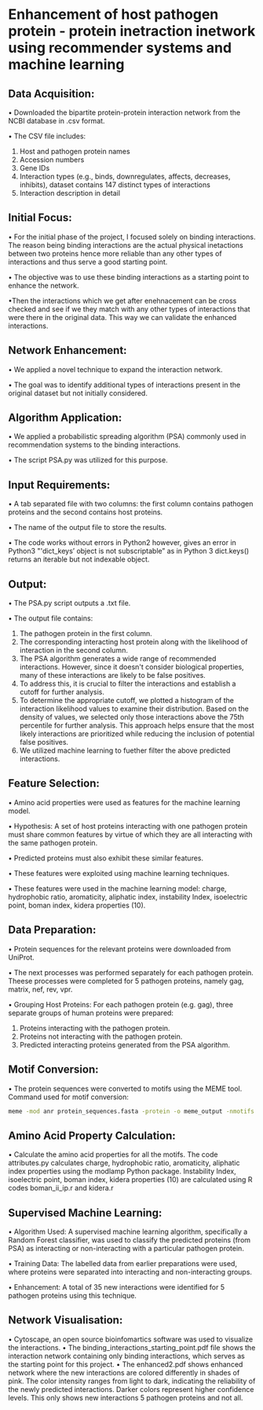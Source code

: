 
# Enhancement of host pathogen protein - protein inetraction inetwork using recommender systems and machine learning

## Data Acquisition:

• Downloaded the bipartite protein-protein interaction network from the NCBI database in .csv format.

•	The CSV file includes:

   1. Host and pathogen protein names
   2. Accession numbers
   3. Gene IDs
   4. Interaction types (e.g., binds, downregulates, affects, decreases, inhibits), dataset contains 147 distinct types of interactions
   5. Interaction description in detail



##  Initial Focus:
•	For the initial phase of the project, I focused solely on binding interactions. The reason being binding interactions are the actual physical inetactions between two proteins hence more reliable than any other types of interactions and thus serve a good starting point.

•	The objective was to use these binding interactions as a starting point to enhance the network.

•Then the interactions which we get after enehnacement can be cross checked and see if we they match with any other types of interactions that were there in the original data. This way we can validate the enhanced interactions.


##  Network Enhancement:
•	We applied a novel technique to expand the interaction network.

•	The goal was to identify additional types of interactions present in the original dataset but not initially considered.

## Algorithm Application:
•	We applied a probabilistic spreading algorithm (PSA) commonly used in recommendation systems to the binding interactions.

•	The script PSA.py was utilized for this purpose.

## Input Requirements:
•	A tab separated file with two columns: the first column contains pathogen proteins and the second contains host proteins.

•	The name of the output file to store the results. 

•	The code works without errors in Python2 however, gives an error in Python3 "'dict_keys’ object is not subscriptable” as  in Python 3 dict.keys() returns an iterable but not indexable object. 


##	Output:
•	The PSA.py script outputs a .txt file.

•	The output file contains:
1.	The pathogen protein in the first column.
2.	The corresponding interacting host protein along with the likelihood of interaction in the second column.
3.	The PSA algorithm generates a wide range of recommended interactions. However, since it doesn't consider biological properties, many of these interactions are likely to be false positives.
4.	To address this, it is crucial to filter the interactions and establish a cutoff for further analysis.
5.	To determine the appropriate cutoff, we plotted a histogram of the interaction likelihood values to examine their distribution. Based on the density of values, we selected only those interactions above the 75th percentile for further analysis. This approach helps ensure that the most likely interactions are prioritized while reducing the inclusion of potential false positives.
6.	We utilized machine learning to fuether filter the above predicted interactions.


## Feature Selection:
•	Amino acid properties were used as features for the machine learning model.

•	Hypothesis: A set of host proteins interacting with one pathogen protein must share common features by virtue of which they are all interacting with the same pathogen protein.

•	Predicted proteins must also exhibit these similar features.

•	These features were exploited using machine learning techniques.

• These features were used in the machine learning model: charge, hydrophobic ratio, aromaticity, aliphatic index, instability Index, isoelectric point, boman index, kidera properties (10).

## Data Preparation:
•	Protein sequences for the relevant proteins were downloaded from UniProt.

•	The next processes was performed separately for each pathogen protein. Theese processes were completed for 5 pathogen proteins,  namely gag, matrix, nef, rev, vpr.

•	Grouping Host Proteins: For each pathogen protein (e.g. gag), three separate groups of human proteins were prepared:
1.	Proteins interacting with the pathogen protein.
2.	Proteins not interacting with the pathogen protein.
3.	Predicted interacting proteins generated from the PSA algorithm.

## Motif Conversion:
•	The protein sequences were converted to motifs using the MEME tool. Command used for motif conversion:

```bash
meme -mod anr protein_sequences.fasta -protein -o meme_output -nmotifs 5 
```


## Amino Acid Property Calculation:
•	Calculate the amino acid properties for all the motifs. The code attributes.py calculates charge, hydrophobic ratio, aromaticity, aliphatic index properties using the modlamp Python package. Instability Index, isoelectric point, boman index, kidera properties (10) are calculated using R codes boman_ii_ip.r and kidera.r

## Supervised Machine Learning:
• Algorithm Used: A supervised machine learning algorithm, specifically a Random Forest classifier, was used to classify the predicted proteins (from PSA) as interacting or non-interacting with a particular pathogen protein.

• Training Data: The labelled data from earlier preparations were used, where proteins were separated into interacting and non-interacting groups.

• Enhancement: A total of 35 new interactions were identified for 5 pathogen proteins using this technique.

## Network Visualisation:
• Cytoscape, an open source bioinfomartics software was used to visualize the interactions.
• The binding_interactions_starting_point.pdf file shows the interaction network containing only binding interactions, which serves as the starting point for this project.
• The enhanced2.pdf shows enhanced network where the new interactions are colored differently in shades of pink. The color intensity ranges from light to dark, indicating the reliability of the newly predicted interactions. Darker colors represent higher confidence levels. This only shows new interactions 5 pathogen proteins and not all.




